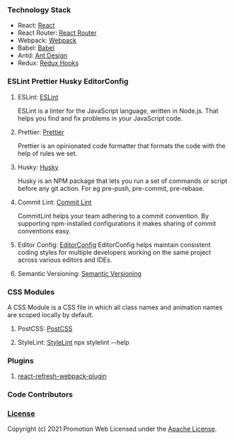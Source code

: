 ### Technology Stack

- React: [React](https://reactjs.org/)
- React Router: [React Router](https://reactrouter.com/)
- Webpack: [Webpack](https://webpack.js.org/)
- Babel: [Babel](https://babeljs.io/)
- Antd: [Ant Design](https://ant.design/index-cn)
- Redux: [Redux Hooks](https://react-redux.js.org/)

### ESLint Prettier Husky EditorConfig

1. ESLint: [ESLint](https://eslint.org/)

   ESLint is a linter for the JavaScript language, written in Node.js. That helps you find and fix problems in your JavaScript code.

2. Prettier: [Prettier](https://github.com/prettier/prettier)

    Prettier is an opinionated code formatter that formats the code with the help of rules we set.

3. Husky: [Husky](https://github.com/typicode/husky)

    Husky is an NPM package that lets you run a set of commands or script before any git action. For eg pre-push, pre-commit, pre-rebase.

4. Commit Lint: [Commit Lint ](https://commitlint.js.org)

    CommitLint helps your team adhering to a commit convention. By supporting npm-installed configurations it makes sharing of commit conventions easy.

5. Editor Config: [EditorConfig](https://EditorConfig.org)
    EditorConfig helps maintain consistent coding styles for multiple developers working on the same project across various editors and IDEs.

6. Semantic Versioning: [Semantic Versioning](https://semver.org/)

### CSS Modules

A CSS Module is a CSS file in which all class names and animation names are scoped locally by default.

1. PostCSS: [PostCSS](https://postcss.org/)

2. StyleLint: [StyleLint](https://stylelint.io/)
   npx stylelint --help


### Plugins

1. [react-refresh-webpack-plugin](https://github.com/pmmmwh/react-refresh-webpack-plugin)

### Code Contributors

### [License](LICENSE)

Copyright (c) 2021 Promotion Web
Licensed under the [Apache License](LICENSE).